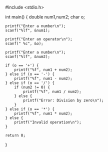 #include <stdio.h>

int main() {
    double num1,num2;
    char o;

    printf("Enter a number\n");
    scanf("%lf", &num1);

    printf("Enter an operator\n");
    scanf(" %c", &o);

    printf("Enter a number\n");
    scanf("%lf", &num2);

    if (o == '+') {
        printf("%f", num1 + num2);
    } else if (o == '-') {
        printf("%f", num1 - num2);
    } else if (o == '/') {
        if (num2 != 0) {
            printf("%f", num1 / num2);
        } else {
            printf("Error: Division by zero\n");
        }
    } else if (o == '*') {
        printf("%f", num1 * num2);
    } else {
        printf("Invalid operation\n");
    }

    return 0;
}

